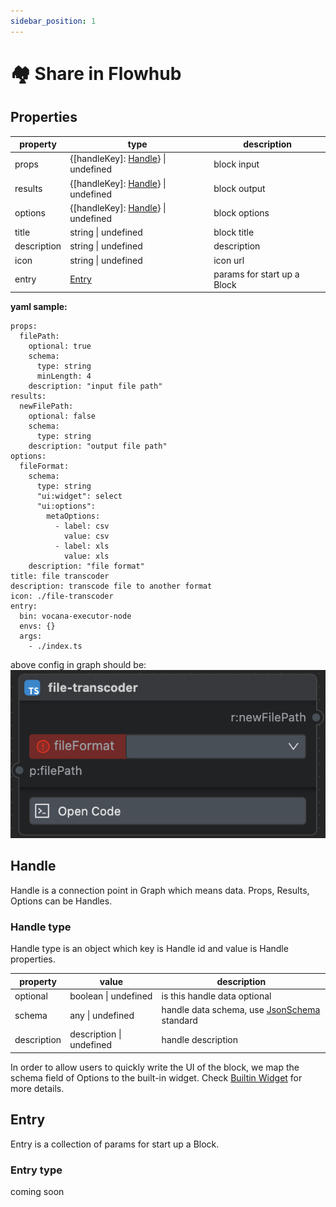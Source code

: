 ```yaml
---
sidebar_position: 1
---
```


# 🏘️ Share in Flowhub

## Properties

| property    | type                                                    | description    |
| ----------- | ------------------------------------------------------- | -------------- |
| props       | \{[handleKey]: [Handle](block#handle-type)} \| undefined | block input    |
| results     | \{[handleKey]: [Handle](block#handle-type)} \| undefined | block output   |
| options     | \{[handleKey]: [Handle](block#handle-type)} \| undefined | block options  |
| title       | string \| undefined                                     | block title    |
| description | string \| undefined                                     | description    |
| icon        | string \| undefined                                     | icon url       |
| entry       | [Entry](block#entry-type)                               | params for start up a Block |

**yaml sample:**

```
props:
  filePath:
    optional: true
    schema:
      type: string
      minLength: 4
    description: "input file path"
results:
  newFilePath:
    optional: false
    schema:
      type: string
    description: "output file path"
options:
  fileFormat:
    schema:
      type: string
      "ui:widget": select
      "ui:options":
        metaOptions: 
          - label: csv
            value: csv
          - label: xls
            value: xls
    description: "file format"
title: file transcoder
description: transcode file to another format
icon: ./file-transcoder
entry:
  bin: vocana-executor-node
  envs: {}
  args:
    - ./index.ts
```

above config in graph should be:
![sample img](img/file-transcoder.png)

## Handle

Handle is a connection point in Graph which means data. Props, Results, Options can be Handles.

### Handle type

Handle type is an object which key is Handle id and value is Handle properties.

| property     | value                    | description                     |
| ------------ | ------------------------ | ------------------------------- |
| optional     | boolean \| undefined     | is this handle data optional    |
| schema       | any \| undefined         | handle data schema, use [JsonSchema](https://json-schema.org/understanding-json-schema) standard |
| description  | description \| undefined | handle description              |

In order to allow users to quickly write the UI of the block, we map the schema field of Options to the built-in widget.
Check [Builtin Widget](/docs/reference/builtin-widget) for more details.

## Entry

Entry is a collection of params for start up a Block.

### Entry type

<div style={{color: "red"}}>coming soon</div>
